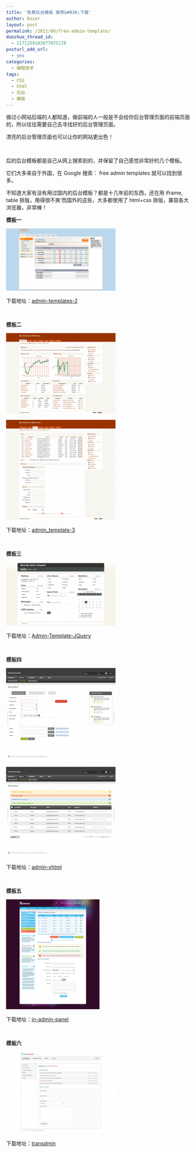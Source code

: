 ```yaml
---
title: '免费后台模板 推荐&#038;下载'
author: Dozer
layout: post
permalink: /2011/06/free-admin-template/
duoshuo_thread_id:
  - 1171159103977075178
posturl_add_url:
  - yes
categories:
  - 编程技术
tags:
  - CSS
  - html
  - 后台
  - 模板
---
```

做过小网站后端的人都知道，做前端的人一般是不会给你后台管理页面的前端页面的，所以往往需要自己去寻找好的后台管理页面。

漂亮的后台管理页面也可以让你的网站更出色！

&nbsp;

后的后台模板都是自己从网上搜索到的，并保留了自己感觉非常好的几个模板。

它们大多来自于外国，在 Google 搜索： free admin templates 就可以找到很多。

不知道大家有没有用过国内的后台模板？都是十几年前的东西，还在用 iframe, table 排版，用得很不爽‘而国外的这些，大多都使用了 html+css 排版，兼容各大浏览器，非常棒！

<!--more-->

**模板一**

[<img class="alignnone size-medium wp-image-350" title="admin1" alt="" src="/uploads/2011/06/admin1-300x170.png" width="300" height="170" />][1]

下载地址：[admin-templates-2][2]

&nbsp;

**模板二**

[<img class="alignnone size-medium wp-image-359" title="admin2-1" alt="" src="/uploads/2011/06/admin2-1-300x220.png" width="300" height="220" />][3]

[<img class="alignnone size-medium wp-image-360" title="admin2-2" alt="" src="/uploads/2011/06/admin2-2-300x273.png" width="300" height="273" />][4]

下载地址：[admin_template-3][5]

&nbsp;

**模板三**

[<img class="alignnone size-medium wp-image-361" title="admin3" alt="" src="/uploads/2011/06/admin3-300x173.png" width="300" height="173" />][6]

下载地址：[Admin-Template-JQuery][7]

&nbsp;

**模板四**

[<img class="alignnone size-medium wp-image-363" title="admin4-1" alt="" src="/uploads/2011/06/admin4-1-300x253.png" width="300" height="253" />][8]

[<img class="alignnone size-medium wp-image-364" title="admin4-2" alt="" src="/uploads/2011/06/admin4-2-300x246.png" width="300" height="246" />][9]

下载地址：[admin-xhtml][10]

&nbsp;

**模板五**

[<img class="alignnone size-medium wp-image-365" title="admin5" alt="" src="/uploads/2011/06/admin5-256x300.png" width="256" height="300" />][11]

下载地址：[in-admin-panel][12]

&nbsp;

**模板六**

[<img class="alignnone size-medium wp-image-366" title="admin6" alt="" src="/uploads/2011/06/admin6-300x223.png" width="300" height="223" />][13]

下载地址：[transdmin][14]

 [1]: http://www.dozer.cc/uploads/2011/06/admin1.png
 [2]: http://www.dozer.cc/uploads/2011/06/admin-templates-2.zip
 [3]: http://www.dozer.cc/uploads/2011/06/admin2-1.png
 [4]: http://www.dozer.cc/uploads/2011/06/admin2-2.png
 [5]: http://www.dozer.cc/uploads/2011/06/admin_template-3.zip
 [6]: http://www.dozer.cc/uploads/2011/06/admin3.png
 [7]: http://www.dozer.cc/uploads/2011/06/Admin-Template-JQuery.zip
 [8]: http://www.dozer.cc/uploads/2011/06/admin4-1.png
 [9]: http://www.dozer.cc/uploads/2011/06/admin4-2.png
 [10]: http://www.dozer.cc/uploads/2011/06/admin-xhtml.zip
 [11]: http://www.dozer.cc/uploads/2011/06/admin5.png
 [12]: http://www.dozer.cc/uploads/2011/06/in-admin-panel.zip
 [13]: http://www.dozer.cc/uploads/2011/06/admin6.png
 [14]: http://www.dozer.cc/uploads/2011/06/transdmin.zip